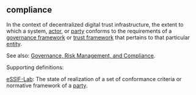 ## compliance

<p class="c8"><span>In the context of decentralized digital trust infrastructure, the extent to which a system, </span><span class="c2"><a class="c3" href="#h.gzdfngxkp0ip">actor</a></span><span>, or </span><span class="c2"><a class="c3" href="#h.cn6bno48fomj">party</a></span><span>&nbsp;conforms to the requirements of a </span><span class="c2"><a class="c3" href="#h.2x05z0r097mn">governance framework</a></span><span>&nbsp;or </span><span class="c2"><a class="c3" href="#h.2r5mn949idq">trust framework</a></span><span>&nbsp;that pertains to that particular </span><span class="c2"><a class="c3" href="#h.5imtbzl1f4xo">entity</a></span><span class="c0">.</span></p><p class="c8"><span>See also: </span><span class="c2"><a class="c3" href="#h.qo8q5iquhh9u">Governance, Risk Management, and Compliance</a></span><span class="c0">.</span></p><p class="c8"><span class="c0">Supporting definitions:</span></p><p class="c8"><span class="c2"><a class="c3" href="https://www.google.com/url?q=https://essif-lab.github.io/framework/docs/essifLab-glossary%23compliance&amp;sa=D&amp;source=editors&amp;ust=1706779842557278&amp;usg=AOvVaw0MREQP0EpTbAowuNVVha9A">eSSIF-Lab</a></span><span>: The state of realization of a set of conformance criteria or normative framework of a </span><span class="c2"><a class="c3" href="https://www.google.com/url?q=https://essif-lab.github.io/framework/docs/terms/party&amp;sa=D&amp;source=editors&amp;ust=1706779842557557&amp;usg=AOvVaw3GThNF-3yfwaJfH71OjPzJ">party</a></span><span class="c0">.</span></p>

